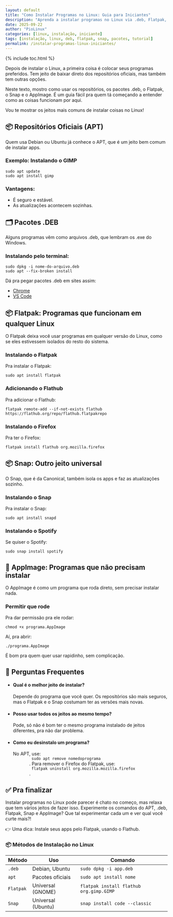 ```yaml
---
layout: default
title: "Como Instalar Programas no Linux: Guia para Iniciantes"
description: "Aprenda a instalar programas no Linux via .deb, Flatpak, Snap e repositórios. Compare métodos e escolha o melhor para sua distro."
date: 2025-09-22
author: "PioLinux"
categories: [linux, instalação, iniciante]
tags: [instalação, linux, deb, flatpak, snap, pacotes, tutorial]
permalink: /instalar-programas-linux-iniciantes/
---
```



{% include toc.html %}



   <section class="post-content">
    <p>
     Depois de instalar o Linux, a primeira coisa é colocar seus programas preferidos. Tem jeito de baixar direto dos repositórios oficiais, mas também tem outras opções.
    </p>
    <p>
     Neste texto, mostro como usar os repositórios, os pacotes .deb, o Flatpak, o Snap e o AppImage. É um guia fácil pra quem tá começando a entender como as coisas funcionam por aqui.
    </p>
    <p>
     Vou te mostrar os jeitos mais comuns de instalar coisas no Linux!
    </p>
    <h2>
     📦 Repositórios Oficiais (APT)
    </h2>
    <p>
     Quem usa Debian ou Ubuntu já conhece o APT, que é um jeito bem comum de instalar apps.
    </p>
    <h3>
     Exemplo: Instalando o GIMP
    </h3>
    <pre><code>sudo apt update
sudo apt install gimp</code></pre>
    <h3>
     Vantagens:
    </h3>
    <ul>
     <li>
      É seguro e estável.
     </li>
     <li>
      As atualizações acontecem sozinhas.
     </li>
    </ul>
    <h2>
     🗂️ Pacotes .DEB
    </h2>
    <p>
     Alguns programas vêm como arquivos .deb, que lembram os .exe do Windows.
    </p>
    <h3>
     Instalando pelo terminal:
    </h3>
    <pre><code>sudo dpkg -i nome-do-arquivo.deb
sudo apt --fix-broken install</code></pre>
    <p>
     Dá pra pegar pacotes .deb em sites assim:
    </p>
    <ul>
     <li>
      <a href="https://www.google.com/chrome/" target="_blank">
       Chrome
      </a>
     </li>
     <li>
      <a href="https://code.visualstudio.com/download" target="_blank">
       VS Code
      </a>
     </li>
    </ul>
    <h2>
     📦 Flatpak: Programas que funcionam em qualquer Linux
    </h2>
    <p>
     O Flatpak deixa você usar programas em qualquer versão do Linux, como se eles estivessem isolados do resto do sistema.
    </p>
    <h3>
     Instalando o Flatpak
    </h3>
    <p>
     Pra instalar o Flatpak:
    </p>
    <pre><code>sudo apt install flatpak</code></pre>
    <h3>
     Adicionando o Flathub
    </h3>
    <p>
     Pra adicionar o Flathub:
    </p>
    <pre><code>flatpak remote-add --if-not-exists flathub https://flathub.org/repo/flathub.flatpakrepo</code></pre>
    <h3>
     Instalando o Firefox
    </h3>
    <p>
     Pra ter o Firefox:
    </p>
    <pre><code>flatpak install flathub org.mozilla.firefox</code></pre>
    <h2>
     📦 Snap: Outro jeito universal
    </h2>
    <p>
     O Snap, que é da Canonical, também isola os apps e faz as atualizações sozinho.
    </p>
    <h3>
     Instalando o Snap
    </h3>
    <p>
     Pra instalar o Snap:
    </p>
    <pre><code>sudo apt install snapd</code></pre>
    <h3>
     Instalando o Spotify
    </h3>
    <p>
     Se quiser o Spotify:
    </p>
    <pre><code>sudo snap install spotify</code></pre>
    <h2>
     📂 AppImage: Programas que não precisam instalar
    </h2>
    <p>
     O AppImage é como um programa que roda direto, sem precisar instalar nada.
    </p>
    <h3>
     Permitir que rode
    </h3>
    <p>
     Pra dar permissão pra ele rodar:
    </p>
    <pre><code>chmod +x programa.AppImage</code></pre>
    <p>
     Aí, pra abrir:
    </p>
    <pre><code>./programa.AppImage</code></pre>
    <p>
     É bom pra quem quer usar rapidinho, sem complicação.
    </p>
    <h2>
     🔧 Perguntas Frequentes
    </h2>
    <ul>
     <li>
      <h4>
       Qual é o melhor jeito de instalar?
      </h4>
      <p>
       Depende do programa que você quer. Os repositórios são mais seguros, mas o Flatpak e o Snap costumam ter as versões mais novas.
      </p>
     </li>
     <li>
      <h4>
       Posso usar todos os jeitos ao mesmo tempo?
      </h4>
      <p>
       Pode, só não é bom ter o mesmo programa instalado de jeitos diferentes, pra não dar problema.
      </p>
     </li>
     <li>
      <h4>
       Como eu desinstalo um programa?
      </h4>
      <p>
       No APT, use:
       <code>
        sudo apt remove nomedoprograma
       </code>
       . Para remover o Firefox do Flatpak, use:
       <code>
        flatpak uninstall org.mozilla.mozilla.firefox
       </code>
       .
      </p>
     </li>
    </ul>
    <h2>
     ✅ Pra finalizar
    </h2>
    <p>
     Instalar programas no Linux pode parecer é chato no começo, mas relaxa que tem vários jeitos de fazer isso. Experimente os comandos do APT, .deb, Flatpak, Snap e AppImage? Que tal experimentar cada um e ver qual você curte mais?!
    </p>
    <p>
     👉 Uma dica: Instale seus apps pelo Flatpak, usando o Flathub.
    </p>
   
  
 <h3>📦 Métodos de Instalação no Linux</h3>
<table>
  <thead>
    <tr>
      <th>Método</th>
      <th>Uso</th>
      <th>Comando</th>
    </tr>
  </thead>
  <tbody>
    <tr>
      <td><code>.deb</code></td>
      <td>Debian, Ubuntu</td>
      <td><code>sudo dpkg -i app.deb</code></td>
    </tr>
    <tr>
      <td><code>apt</code></td>
      <td>Pacotes oficiais</td>
      <td><code>sudo apt install nome</code></td>
    </tr>
    <tr>
      <td><code>Flatpak</code></td>
      <td>Universal (GNOME)</td>
      <td><code>flatpak install flathub org.gimp.GIMP</code></td>
    </tr>
    <tr>
      <td><code>Snap</code></td>
      <td>Universal (Ubuntu)</td>
      <td><code>snap install code --classic</code></td>
    </tr>
  </tbody>
</table>
</section>
